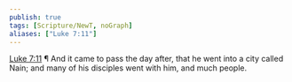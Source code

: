 ```yaml
---
publish: true
tags: [Scripture/NewT, noGraph]
aliases: ["Luke 7:11"]
---
```

[Luke 7:11](https://churchofjesuschrist.org/study/scriptures/nt/luke/7?lang=eng&id=p11#p11) ¶ And it came to pass the day after, that he went into a city called Nain; and many of his disciples went with him, and much people.
